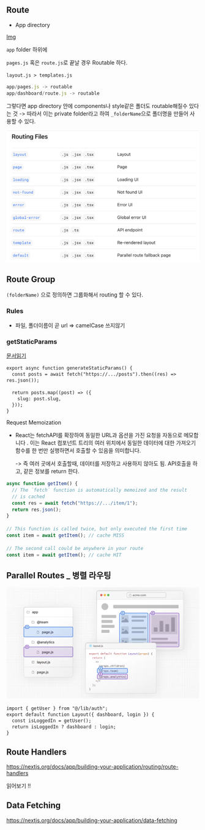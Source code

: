 ## Route

- App directory

[Img](https://nextjs.org/_next/image?url%3D%2Fdocs%2Flight%2Fproject-organization-private-folders.png%26w%3D3840%26q%3D75%26dpl%3Ddpl_5PwFtC7dn1cJkeJ8CTR2vPDLubXw)

`app` folder 하위에

`pages.js` 혹은 `route.js`로 끝날 경우 Routable 하다.

`layout.js > templates.js`

```js
app/pages.js -> routable
app/dashboard/route.js -> routable
```

그렇다면 app directory 안에 components나 style같은 폴더도 routable해질수 있다는 것
-> 따라서 이는 private folder라고 하여 `_folderName`으로 폴더명을 만들어 사용할 수 있다.

<img src="./images/2023-09-12%20%EC%98%A4%ED%9B%84%202.25.14.png" >

## Route Group

`(folderName)` 으로 정의하면 그룹화해서 routing 할 수 있다.

### Rules

- 파일, 폴더이름이 곧 url => camelCase 쓰지않기

### getStaticParams

[문서읽기](https://nextjs.org/docs/app/building-your-application/routing/dynamic-routes#generating-static-params)

```tsx
export async function generateStaticParams() {
  const posts = await fetch("https://.../posts").then((res) => res.json());

  return posts.map((post) => ({
    slug: post.slug,
  }));
}
```

Request Memoization

- React는 fetchAPI를 확장하여 동일한 URL과 옵션을 가진 요청을 자동으로 메모합니다 . 이는 React 컴포넌트 트리의 여러 위치에서 동일한 데이터에 대한 가져오기 함수를 한 번만 실행하면서 호출할 수 있음을 의미합니다.

  -> 즉 여러 곳에서 호출할때, 데이터를 저장하고 사용하지 않아도 됨. API호출을 하고, 같은 정보를 return 한다.

```ts
async function getItem() {
  // The `fetch` function is automatically memoized and the result
  // is cached
  const res = await fetch("https://.../item/1");
  return res.json();
}

// This function is called twice, but only executed the first time
const item = await getItem(); // cache MISS

// The second call could be anywhere in your route
const item = await getItem(); // cache HIT
```

## Parallel Routes \_ 병렬 라우팅

<img src="./images/2023-09-13 오후 2.24.11.png"/>

```tsx
import { getUser } from "@/lib/auth";
export default function Layout({ dashboard, login }) {
  const isLoggedIn = getUser();
  return isLoggedIn ? dashboard : login;
}
```

## Route Handlers

https://nextjs.org/docs/app/building-your-application/routing/route-handlers

읽어보기 !!

## Data Fetching

https://nextjs.org/docs/app/building-your-application/data-fetching
